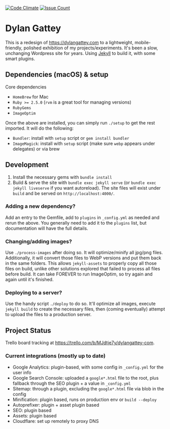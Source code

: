 [![Code Climate](https://codeclimate.com/github/dgattey/dg/badges/gpa.svg?style=flat)](https://codeclimate.com/github/dgattey/dg) [![Issue Count](https://codeclimate.com/github/dgattey/dg/badges/issue_count.svg?style=flat)](https://codeclimate.com/github/dgattey/dg)

# Dylan Gattey
This is a redesign of https://dylangattey.com to a lightweight, mobile-friendly, polished exhibition of my projects/experiments. It's been a slow, unchanging Wordpress site for years. Using [Jekyll](https://jekyllrb.com/) to build it, with some smart plugins.

## Dependencies (macOS) & setup
Core dependencies
- `HomeBrew` for Mac
- `Ruby >= 2.5.0` (`rvm` is a great tool for managing versions)
- `RubyGems`
- `ImageOptim`

Once the above are installed, you can simply run `./setup` to get the rest imported. It will do the following:
- `Bundler`: install with `setup` script or `gem install bundler`
- `ImageMagick`: install with `setup` script (make sure `webp` appears under delegates) or via brew

## Development
1. Install the necessary gems with `bundle install`
2. Build & serve the site with `bundle exec jekyll serve` (or `bundle exec jekyll liveserve` if you want autoreload). The site files will exist under `build` and be served on `http://localhost:4000/`.

### Adding a new dependency?
Add an entry to the Gemfile, add to `plugins` in `_config.yml` as needed and rerun the above. You generally need to add it to the `plugins` list, but documentation will have the full details.

### Changing/adding images?
Use `./process-images` after doing so. It will optimize/minify all jpg/png files. Additionally, it will convert those files to WebP versions and put them back in the same folders. This allows `jekyll-assets` to properly copy all those files on build, unlike other solutions explored that failed to process all files before build. It can take FOREVER to run ImageOptim, so try again and again until it's finished.

### Deploying to a server?
Use the handy script `./deploy` to do so. It'll optimize all images, execute `jekyll build` to create the necessary files, then (coming eventually) attempt to upload the files to a production server.

## Project Status
Trello board tracking at https://trello.com/b/MJdtje7y/dylangattey-com.

### Current integrations (mostly up to date)
- Google Analytics: plugin-based, with some config in `_config.yml` for the user info
- Google Search Console: uploaded a `google*.html` file to the root, plus fallback through the SEO plugin + a value in `_config.yml`
- Sitemap: through a plugin, excluding the `google*.html` file via blob in the config
- Minification: plugin based, runs on production env or `build --deploy`
- Autoprefixer: plugin + asset plugin based
- SEO: plugin based
- Assets: plugin based
- Cloudflare: set up remotely to proxy DNS
